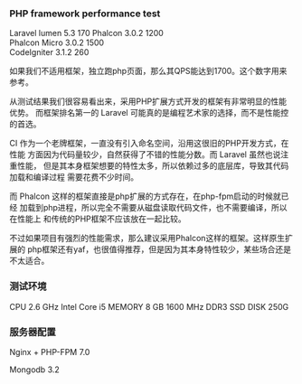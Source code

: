 ### PHP framework performance test

Laravel lumen	5.3  	170	
Phalcon	        3.0.2	1200	
Phalcon Micro	3.0.2	1500	
CodeIgniter	    3.1.2	260

如果我们不适用框架，独立跑php页面，那么其QPS能达到1700。这个数字用来参考。

从测试结果我们很容易看出来，采用PHP扩展方式开发的框架有非常明显的性能优势。
而框架排名第一的 Laravel 可能真的是编程艺术家的选择，而不是性能控的首选。

CI 作为一个老牌框架，一直没有引入命名空间，沿用这很旧的PHP开发方式，在性能
方面因为代码量较少，自然获得了不错的性能分数。而 Laravel 虽然也说注重性能，
但是其本身框架想要的特性太多，所以依赖过多的底层库，导致其代码加载和编译过程
需要花费不少时间。

而 Phalcon 这样的框架直接是php扩展的方式存在，在php-fpm启动的时候就已经
加载到php进程，所以完全不需要从磁盘读取代码文件，也不需要编译，所以在性能上
和传统的PHP框架不应该放在一起比较。

不过如果项目有强烈的性能需求，那么建议采用Phalcon这样的框架。这样原生扩展的
php框架还有yaf，也很值得推荐，但是因为其本身特性较少，某些场合还是不太适合。

### 测试环境

CPU       2.6 GHz Intel Core i5
MEMORY    8 GB 1600 MHz DDR3
SSD DISK  250G

### 服务器配置
Nginx + PHP-FPM 7.0

Mongodb 3.2


